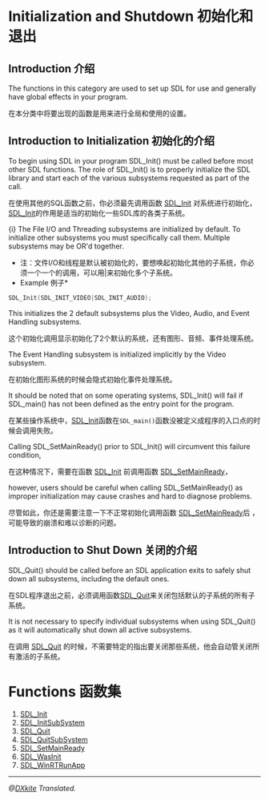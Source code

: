 # Initialization and Shutdown 初始化和退出
 
## Introduction 介绍
The functions in this category are used to set up SDL for use and generally have global effects in your program.

在本分类中将要出现的函数是用来进行全局和使用的设置。

## Introduction to Initialization 初始化的介绍
To begin using SDL in your program SDL_Init() must be called before most other SDL functions. The role of SDL_Init() is to properly initialize the SDL library and start each of the various subsystems requested as part of the call.

在使用其他的SQL函数之前，你必须最先调用函数 [SDL_Init](../Functions/SDL_Init.md) 对系统进行初始化，[SDL_Init](../Functions/SDL_Init.md)的作用是适当的初始化一些SDL库的各类子系统。

{i} The File I/O and Threading subsystems are initialized by default. To initialize other subsystems you must specifically call them. Multiple subsystems may be OR'd together.

* 注：文件I/O和线程是默认被初始化的，要想唤起初始化其他的子系统，你必须一个一个的调用，可以用|来初始化多个子系统。
* Example 例子*

```c
SDL_Init(SDL_INIT_VIDEO|SDL_INIT_AUDIO);
```

This initializes the 2 default subsystems plus the Video, Audio, and Event Handling subsystems.

这个初始化调用显示初始化了2个默认的系统，还有图形、音频、事件处理系统。

The Event Handling subsystem is initialized implicitly by the Video subsystem.

在初始化图形系统的时候会隐式初始化事件处理系统。

It should be noted that on some operating systems, SDL_Init() will fail if SDL_main() has not been defined as the entry point for the program.

在某些操作系统中，[SDL_Init](../Functions/SDL_Init.md)函数在`SDL_main()`函数没被定义成程序的入口点的时候会调用失败。

Calling SDL_SetMainReady() prior to SDL_Init() will circumvent this failure condition,

在这种情况下，需要在函数 [SDL_Init](../Functions/SDL_Init.md) 前调用函数 [SDL_SetMainReady](../Functions/SDL_SetMainReady.md)，

however, users should be careful when calling SDL_SetMainReady() as improper initialization may cause crashes and hard to diagnose problems. 

尽管如此，你还是需要注意一下不正常初始化调用函数 [SDL_SetMainReady](../Functions/SDL_SetMainReady.md)后 ，可能导致的崩溃和难以诊断的问题。

## Introduction to Shut Down 关闭的介绍

SDL_Quit() should be called before an SDL application exits to safely shut down all subsystems, including the default ones.

在SDL程序退出之前，必须调用函数[SDL_Quit](../Functions/SDL_Quit.md)来关闭包括默认的子系统的所有子系统。

It is not necessary to specify individual subsystems when using SDL_Quit() as it will automatically shut down all active subsystems.

在调用 [SDL_Quit](../Functions/SDL_Quit.md) 的时候，不需要特定的指出要关闭那些系统，他会自动管关闭所有激活的子系统。



# Functions 函数集
1. [SDL_Init](../Functions/SDL_Init.md)
2. [SDL_InitSubSystem](../Functions/SDL_InitSubSystem.md)
3. [SDL_Quit](../Functions/SDL_Quit.md)
4. [SDL_QuitSubSystem](../Functions/SDL_QuitSubSystem.md)
5. [SDL_SetMainReady](../Functions/SDL_SetMainReady.md)
6. [SDL_WasInit](../Functions/SDL_WasInit.md)
7. [SDL_WinRTRunApp](../Functions/SDL_WinRTRunApp.md)

-------------------------------------------------------------------
*@[DXkite](https://github.com/DXkite) Translated.*